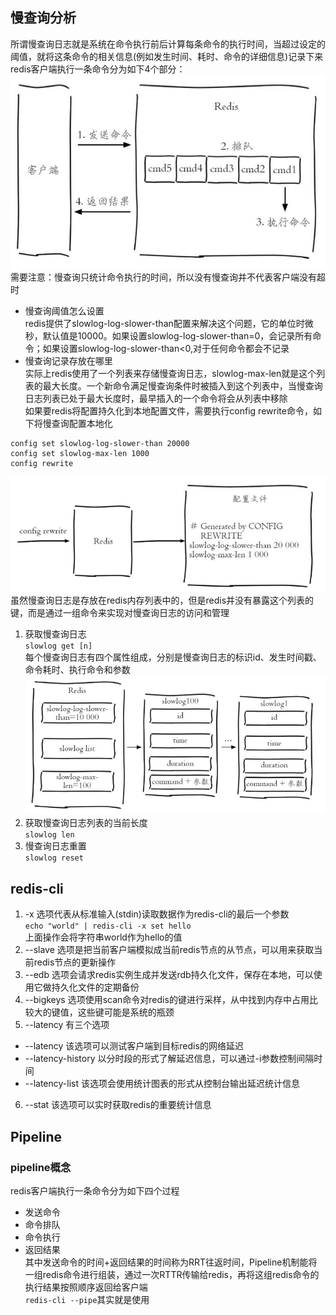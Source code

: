 ## 慢查询分析  
所谓慢查询日志就是系统在命令执行前后计算每条命令的执行时间，当超过设定的阈值，就将这条命令的相关信息(例如发生时间、耗时、命令的详细信息)记录下来  
redis客户端执行一条命令分为如下4个部分：  
![title](https://raw.githubusercontent.com/liujinxi931204/image/master/gitnote/2020/09/15/1600155147221-1600155147222.png)  
需要注意：慢查询只统计命令执行的时间，所以没有慢查询并不代表客户端没有超时  
+ 慢查询阈值怎么设置  
redis提供了slowlog-log-slower-than配置来解决这个问题，它的单位时微秒，默认值是10000。如果设置slowlog-log-slower-than=0，会记录所有命令；如果设置slowlog-log-slower-than<0,对于任何命令都会不记录  
+ 慢查询记录存放在哪里  
实际上redis使用了一个列表来存储慢查询日志，slowlog-max-len就是这个列表的最大长度。一个新命令满足慢查询条件时被插入到这个列表中，当慢查询日志列表已处于最大长度时，最早插入的一个命令将会从列表中移除  
如果要redis将配置持久化到本地配置文件，需要执行config rewrite命令，如下将慢查询配置本地化  
```shell
config set slowlog-log-slower-than 20000
config set slowlog-max-len 1000
config rewrite
```  
![title](https://raw.githubusercontent.com/liujinxi931204/image/master/gitnote/2020/09/15/1600155883609-1600155883611.png)  
虽然慢查询日志是存放在redis内存列表中的，但是redis并没有暴露这个列表的键，而是通过一组命令来实现对慢查询日志的访问和管理  
1. 获取慢查询日志  
`slowlog get [n]`  
每个慢查询日志有四个属性组成，分别是慢查询日志的标识id、发生时间戳、命令耗时、执行命令和参数  
![title](https://raw.githubusercontent.com/liujinxi931204/image/master/gitnote/2020/09/15/1600156942347-1600156942348.png)  
2. 获取慢查询日志列表的当前长度  
`slowlog len`  
3. 慢查询日志重置  
`slowlog reset`  
## redis-cli  
1. -x 选项代表从标准输入(stdin)读取数据作为redis-cli的最后一个参数  
`echo "world" | redis-cli -x set hello`  
上面操作会将字符串world作为hello的值  
2. --slave 选项是把当前客户端模拟成当前redis节点的从节点，可以用来获取当前redis节点的更新操作  
3. --edb 选项会请求redis实例生成并发送rdb持久化文件，保存在本地，可以使用它做持久化文件的定期备份  
4. --bigkeys 选项使用scan命令对redis的键进行采样，从中找到内存中占用比较大的键值，这些键可能是系统的瓶颈  
5. --latency  有三个选项
+ --latency  该选项可以测试客户端到目标redis的网络延迟  
+ --latency-history 以分时段的形式了解延迟信息，可以通过-i参数控制间隔时间  
+ --latency-list  该选项会使用统计图表的形式从控制台输出延迟统计信息  
6. --stat 该选项可以实时获取redis的重要统计信息  
## Pipeline  
### pipeline概念  
redis客户端执行一条命令分为如下四个过程  
+ 发送命令  
+ 命令排队  
+ 命令执行  
+ 返回结果  
其中发送命令的时间+返回结果的时间称为RRT往返时间，Pipeline机制能将一组redis命令进行组装，通过一次RTTR传输给redis，再将这组redis命令的执行结果按照顺序返回给客户端  
`redis-cli --pipe`其实就是使用




